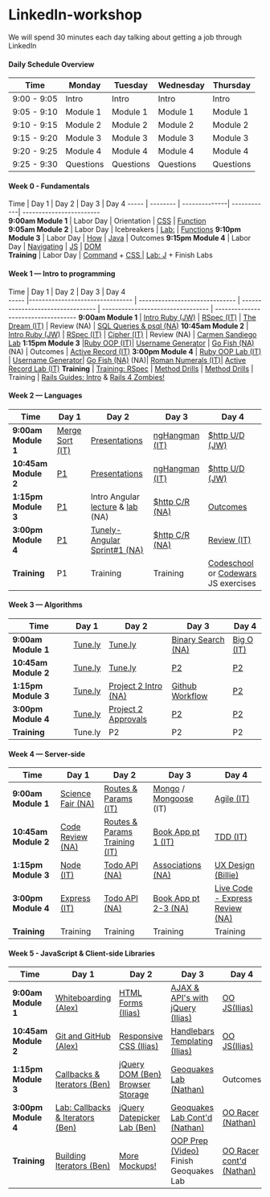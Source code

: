 # LinkedIn-workshop
We will spend 30 minutes each day talking about getting a job through LinkedIn

#### Daily Schedule Overview

Time        | Monday     | Tuesday      | Wednesday    | Thursday
----        | ---------- | -----        | ----         | ----
9:00 - 9:05 | Intro      | Intro        | Intro        | Intro
9:05 - 9:10 | Module 1   | Module 1     | Module 1     | Module 1
9:10 - 9:15 | Module 2   | Module 2     | Module 2     | Module 2
9:15 - 9:20 | Module 3   | Module 3     | Module 3     | Module 3
9:20 - 9:25 | Module 4   | Module 4     | Module 4     | Module 4
9:25 - 9:30 | Questions  | Questions    | Questions    | Questions


#### Week 0 - Fundamentals

Time                 | Day 1      | Day 2         | Day 3       | Day 4                                                                     -----                | --------   | --------------| ------------| ------------------------     
**9:00am Module 1**  | Labor Day |  Orientation        |  [CSS][1-2A]    | [Function][1-3C]  
**9:05am Module 2**  | Labor Day |   Icebreakers      |  [Lab:][1-2B]  |  [Functions][1-3D] 
**9:10pm Module 3**  | Labor Day  |  [How][1-1C]  |   [Java][1-2C] | Outcomes 
**9:15pm Module 4**  | Labor Day | [Navigating][1-1D]  |   [JS][1-2D] |  [DOM][1-4C]        
**Training**         | Labor Day | [Command][1-1E] + [CSS ][1-1F] |  [Lab: J][1-2E]  + Finish Labs   

[1-1C]: https://github.com/sf-wdi-gaia/how-the-internet-works "How the Internet Works"
[1-1D]: https://github.com/sf-wdi-gaia/Terminal-Basics-Navigating-the-Filesystem/blob/master/readme.md "Navigating the File System"
[1-1E]: https://github.com/sf-wdi-gaia/clmystery "Lab: Command Line"
[1-1F]: https://github.com/sf-wdi-gaia/css-selector-basics "CSS Selector Basics"

[1-2A]: https://github.com/sf-wdi-gaia/css-box-model-and-positioning "Box Model and Positioning"
[1-2B]: https://github.com/sf-wdi-gaia/site-replication-css-lab "Lab: CSS Site Replication"
[1-2C]: https://github.com/sf-wdi-gaia/js-data-types "Data types, Variables and Arrays"
[1-2D]: https://github.com/sf-wdi-gaia/js-objects "JavaScript Objects"
[1-2E]: https://github.com/sf-wdi-gaia/control-flow "Mastering Control Flow"

[1-3C]: https://github.com/sf-wdi-gaia/js-functions "Functions and Scope"
[1-3D]: https://github.com/sf-wdi-gaia/js-functions-lab "Lab: JavaScript functions"
[1-3E]: https://vimeo.com/36579366 "Inventing on Principle, Bret Victor"


[1-4A]: https://github.com/sf-wdi-gaia/chrome-dev-tools-and-debugger "Debugging with Chrome Dev Tools"
[1-4B]: # "Debugging with Chrome Dev Tools"
<!-- https://github.com/sf-wdi-gaia/debugging-javascript.git -->

[1-4C]: https://github.com/sf-wdi-gaia/dom-manipulation-and-events "DOM Manipulation & Events"
[1-4D]: https://github.com/sf-wdi-gaia/dom-manipulation-lotr-lab "Lab: DOM Manipulation LoTR"
[1-4E]: https://github.com/sf-wdi-gaia/js-racer "Weekend Lab: JS Racer"
[1-4F]: https://github.com/sf-wdi-gaia/questions-in-a-hat/blob/master/week-01.md "questions in a hat"

[1-3E]: https://vimeo.com/36579366 "Inventing on Principle, Bret Victor"

#### Week 1 — Intro to programming

Time | Day 1                                      | Day 2                                | Day 3                                      | Day 4                                      
----- |--------------------------------    | ------------------------------ | ---------------------------------  | ---------------------------------   | -----------------------------------
**9:00am Module 1** | [Intro Ruby (JW)][6-1A] | [RSpec (IT)][6-2A]  | [The Dream (IT)][6-3A] | Review (NA) | [SQL Queries & psql (NA)][6-5A]
 **10:45am Module 2** | [Intro Ruby (JW)][6-1B] | [RSpec (IT)][6-2B]  | [Cipher (IT)][6-3B] | Review (NA) | [Carmen Sandiego Lab][6-5B]
**1:15pm Module 3** |[Ruby OOP (IT)][6-1C]| [Username Generator][6-2C]  | [Go Fish (NA)][6-3C] (NA) | Outcomes | [Active Record (IT)][6-5C]
**3:00pm Module 4** | [Ruby OOP Lab (IT)][6-1D] |  [Username Generator][6-2D]|  [Go Fish (NA)][6-3D] (NA)|  [Roman Numerals (IT)][6-4D]| [Active Record Lab (IT)][6-5D]
**Training** | [Training: RSpec][6-1E] | [Method Drills][6-2E] | [Method Drills][6-2E] | Training | [Rails Guides: Intro][6-4E] & [Rails 4 Zombies!][6-4F]

[6-1A]: https://github.com/sf-wdi-gaia/intro-ruby-1 "..."
[6-1B]: https://github.com/sf-wdi-gaia/ruby-koans "..."
[6-1C]: https://github.com/sf-wdi-gaia/ruby-oop/blob/master/readme.md "..."
[6-1D]: https://github.com/sf-wdi-gaia/landlord-ruby-oop "..."
[6-1E]: https://www.codeschool.com/courses/testing-with-rspec "..."

[6-2A]: https://github.com/sf-wdi-gaia/rspec "..."
[6-2B]: https://github.com/sf-wdi-gaia/rspec "..."
[6-2C]: https://github.com/sf-wdi-gaia/username-generator "Username Generator"
[6-2D]: https://github.com/sf-wdi-gaia/username-generator "Username Generator"
[6-2E]: https://github.com/SF-WDI-LABS/ruby_method_drills "Ruby Method Drills"

[6-3A]: https://github.com/sf-wdi-gaia/the-dream "..."
[6-3B]: https://github.com/sf-wdi-gaia/ruby-cipher-challenge "..."
[6-3C]: https://github.com/SF-WDI-LABS/go-fish-card-game "Go Fish Card Game"
[6-3D]: https://github.com/SF-WDI-LABS/go-fish-card-game "Go Fish Card Game"
[6-3E]: https://github.com/SF-WDI-LABS/ruby_method_drills "Ruby Method Drills"

[6-4A]: # "..."
[6-4B]: # "..."
[6-4C]: # "..."
[6-4D]: https://github.com/sf-wdi-gaia/ruby-roman-numerals-challenge "..."
[6-4E]: http://guides.rubyonrails.org/getting_started.html "..."
[6-4F]: http://railsforzombies.org/ "..."

[6-5A]: https://github.com/sf-wdi-gaia/sql "intro SQL"
[6-5B]: https://github.com/sf-wdi-gaia/sql-carmen-sandiego "sql-carmen-sandiego"
[6-5C]: https://github.com/sf-wdi-gaia/active-record-models "..."
[6-5D]: https://github.com/sf-wdi-gaia/active-record-models "..."

#### Week 2 — Languages

Time | Day 1 | Day 2 | Day 3| Day 4                                     
----- |--------------------------------    | ------------------------------ | ---------------------------------  | ---------------------------------  
**9:00am Module 1** | [Merge Sort (IT)][5-1A] | [Presentations][5-2A]  | [ngHangman (IT)][5-3A] | [$http U/D (JW)][5-4A] 
 **10:45am Module 2** | [P1][5-1B] | [Presentations][5-2B]  | [ngHangman (IT)][5-3B] | [$http U/D (JW)][5-4B] 
**1:15pm Module 3** |[P1][5-1C]| Intro Angular [lecture][5-2CA] & [lab][5-2CB] (NA)  | [$http C/R (NA)][5-3C] | [Outcomes][5-4C] 
**3:00pm Module 4** | [P1][5-1D] |  [Tunely-Angular Sprint#1 (NA)][5-2D]|  [$http C/R (NA)][5-3D]|  [Review (IT)][5-4D]
**Training** | P1 | Training | Training | [Codeschool][5-4E] or [Codewars][5-4F] JS exercises | Weekend MVP

[5-1A]: https://github.com/sf-wdi-gaia/merge-sort "..."
[5-1B]: # "..."
[5-1C]: # "..."
[5-1D]: # "..."

[5-2A]: # "..."
[5-2B]: # "..."
[5-2CA]: https://github.com/sf-wdi-gaia/intro-angular "Intro Angular Notes"
[5-2CB]: https://github.com/sf-wdi-gaia/intro_angular_challenges "Intro Angular Challenges"
[5-2D]: https://github.com/sf-wdi-gaia/tunely-angular "Tunely Angular"

[5-3A]: https://github.com/sf-wdi-gaia/ng-hangman "..."
[5-3B]: https://github.com/sf-wdi-gaia/ng-hangman "..."
[5-3C]: # "..."
[5-3D]: # "..."

[5-4A]: # "..."
[5-4B]: # "..."
[5-4C]: # "..."
[5-4D]: # "..."
[5-4E]: https://www.codeschool.com/courses/shaping-up-with-angular-js "..."
[5-4F]: https://www.codewars.com "..."

#### Week 3 — Algorithms

Time | Day 1                                      | Day 2                                | Day 3                                      | Day 4                                      
----- |--------------------------------    | ------------------------------ | ---------------------------------  | ---------------------------------
**9:00am Module 1** | [Tune.ly][4-1A] | [Tune.ly][4-2A] | [Binary Search (NA)][4-3A] | [Big O (IT)][4-4A] 
 **10:45am Module 2** | [Tune.ly][4-1B] | [Tune.ly][4-2B] | [P2][4-3B] | [P2][4-4B] 
**1:15pm Module 3** |[Tune.ly][4-1C] | [Project 2 Intro (NA)][4-2C] | [Github Workflow][4-3C] | [P2][4-4C] 
**3:00pm Module 4** | [Tune.ly][4-1D] | [Project 2 Approvals][4-2D] | [P2][4-3D] | [P2][4-4D] 
**Training** | Tune.ly | P2 | P2 | P2 

[4-1A]: https://github.com/sf-wdi-gaia/tunely "..."
[4-1B]: # "..."
[4-1C]: # "..."
[4-1D]: # "..."

[4-2A]: # "..."
[4-2B]: # "..."
[4-2C]: https://github.com/sf-wdi-gaia/project-2 "..."
[4-2D]: # "..."

[4-3A]: https://github.com/sf-wdi-gaia/binary-search "Binary Search"
[4-3B]: # "..."
[4-3C]: https://github.com/sf-wdi-gaia/github-collaboration "..."
[4-3D]: # "..."

[4-4A]: https://github.com/sf-wdi-gaia/algorithm-complexity-and-big-o/blob/master/README.md "..."
[4-4B]: # "..."
[4-4C]: # "..."
[4-4D]: # "..."

#### Week 4 — Server-side

Time | Day 1                                      | Day 2                                | Day 3                                      | Day 4                 
----- |--------------------------------    | ------------------------------ | ---------------------------------  | ---------------------------------
**9:00am Module 1** | [Science Fair (NA)][3-1A] | [Routes & Params (IT)][3-2A]  | [Mongo][3-3A-1] / [Mongoose][3-3A-2] (IT) | [Agile (IT)][3-4A] 
 **10:45am Module 2** | [Code Review (NA)][3-1B] | [Routes & Params Training (IT)][3-2B]  | [Book App pt 1 (IT)][3-3B] | [TDD (IT)][3-4B] 
**1:15pm Module 3** |[Node (IT)][3-1C]| [Todo API (NA)][3-2C]  | [Associations (NA)][3-3C] | [UX Design (Billie)][3-4C]  
**3:00pm Module 4** | [Express (IT)][3-1D] |  [Todo API (NA)][3-2D]|  [Book App pt 2-3 (NA)][3-3D]|  [Live Code - Express Review (NA)][3-4D]
**Training** | Training | Training | Training | Training

[3-1A]: # "..."
[3-1B]: https://github.com/sf-wdi-gaia/game-code-review "Game Code Review"
[3-1C]: https://github.com/sf-wdi-gaia/nodejs "..."
[3-1D]: https://github.com/sf-wdi-gaia/express "..."

[3-2A]: https://github.com/sf-wdi-gaia/express-dynamic-routes "..."
[3-2B]: https://github.com/sf-wdi-gaia/express-routes-training "..."
[3-2C]: https://github.com/sf-wdi-gaia/test-driven-todo-api "Todo Api"
[3-2D]: https://github.com/sf-wdi-gaia/test-driven-todo-api "Todo Api"

[3-3A-1]: https://github.com/sf-wdi-gaia/mongo-intro "..."
[3-3A-2]: https://github.com/sf-wdi-gaia/mongoose "..."
[3-3B]: https://github.com/sf-wdi-gaia/mongoose-books-app "..."
[3-3C]: https://github.com/sf-wdi-gaia/mongo-structured-data "mongo-structured-data"
[3-3D]: https://github.com/sf-wdi-gaia/mongoose-books-app "..."

[3-4A]: https://github.com/sf-wdi-gaia/software-development-best-practices "..."
[3-4B]: https://github.com/sf-wdi-gaia/tdd-jasmine "..."
[3-4C]: https://github.com/sf-wdi-gaia/UX-Design-Intro "..."
[3-4D]: https://github.com/sf-wdi-gaia/nathan-express-live-code/commits/master "Live Code (Express Review)"
 
#### Week 5 - JavaScript & Client-side Libraries

Time |Day 1                                      | Day 2                                | Day 3                                      | Day 4                                    
----- |--------------------------------           | ------------------------------------ | ------------------------------------       | --------------------------------------- 
 **9:00am Module 1** | [Whiteboarding (Alex)][2-1A] |      [HTML Forms (Ilias)][2-2A]                |  [AJAX & API's with jQuery (Ilias)][2-3A]   |  [OO JS(Ilias)][2-4A] 
 **10:45am Module 2** |[Git and GitHub (Alex)][2-1B]      |   [Responsive CSS (Ilias)][2-2B]  |    [Handlebars Templating (Ilias)][2-3B]  |    [OO JS(Ilias)][2-4B] 
**1:15pm Module 3** |[Callbacks & Iterators (Ben)][2-1C]         |  [jQuery DOM (Ben)][2-2C] [Browser Storage][2-2D] |    [Geoquakes Lab (Nathan)][2-3C]     |  Outcomes     
**3:00pm Module 4** | [Lab: Callbacks & Iterators (Ben)][2-1D]    |  [jQuery Datepicker Lab (Ben)][2-2E]   | [Geoquakes Lab Cont'd (Nathan)][2-3C] |  [OO Racer (Nathan)][2-4C]  
**Training** |[Building Iterators (Ben)][2-1E] | [More Mockups!][2-2F]  |  [OOP Prep (Video)][2-3E]  Finish Geoquakes Lab | [OO Racer cont'd (Nathan)][2-4C] | 


[2-1A]: https://github.com/sf-wdi-gaia/whiteboarding "Whiteboarding"
<!-- https://github.com/sf-wdi-gaia/git-and-github "Git and GitHub Branching and Pages" -->

[2-1B]:https://github.com/sf-wdi-gaia/git-and-github "Git and GitHub lab"
[2-1C]: https://github.com/sf-wdi-gaia/js-callbacks-iterators "Callbacks & Iterators"
[2-1D]: https://github.com/sf-wdi-gaia/js-callbacks-iterators "Callbacks & Iterators Lab"
[2-1E]: https://github.com/sf-wdi-gaia/js-building-iterators-lab "Building Iterators"

[2-2A]: https://github.com/sf-wdi-gaia/html-forms "HTML Forms"
[2-2B]: https://github.com/sf-wdi-gaia/responsive-css "Responsive CSS"
[2-2C]: https://github.com/sf-wdi-gaia/jquery-dom "Intro jQuery - DOM"
[2-2D]: https://github.com/sf-wdi-gaia/jquery-and-browser-storage "jQuery and Browser Storage"
[2-2E]: https://github.com/sf-wdi-gaia/jquery-datepicker-lab  "jQuery Datepicker Lab"
[2-2F]: https://github.com/sf-wdi-gaia/more-css-mockups "More Mockups!"

[2-3A]: https://github.com/sf-wdi-gaia/ajax-with-jquery "AJAX & APIs with jQuery"
[2-3B]: https://github.com/sf-wdi-gaia/handlebars-client-side-templating "Handlebars Templating"
[2-3C]: https://github.com/sf-wdi-gaia/geoquakes "Geoquakes Lab"
[2-3D]: https://github.com/sf-wdi-gaia/geoquakes "Geoquakes Lab"

[2-3E]: https://www.youtube.com/watch?v=SS-9y0H3Si8 "OOP Prep"

[2-4A]: https://github.com/sf-wdi-gaia/js-oop-flower-power "OOP Lesson"
[2-4B]: https://github.com/sf-wdi-gaia/js-oop-flower-power "Flower Power OOP Lab"
[2-4C]: https://github.com/sf-wdi-gaia/OOP-Racer "OOP Racer"

[2-4D]: # "OOP Concepts"
[2-4E]: # "OOP Refactor (cont'd)"

[2-5A]: # "Review"
[2-5B]: # "Questions in a Hat"
<!-- https://github.com/sf-wdi-gaia/questions-in-a-hat/blob/master/week-02.md -->







